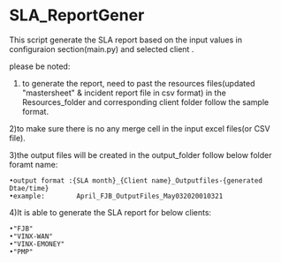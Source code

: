 # SLA_ReportGener

This script generate the SLA report based on the input values in configuraion section(main.py) and selected client . 

please be noted:

1) to generate the report, need to past the resources files(updated "mastersheet" & incident report file in csv format) in the Resources_folder and corresponding client folder follow the sample format.

2)to make sure there is no any merge cell in the input excel files(or CSV file).

3)the output files will be created in the output_folder follow below folder foramt name:

	•output format :{SLA month}_{Client name}_Outputfiles-{generated Dtae/time}
	•example:        April_FJB_OutputFiles_May032020010321
    
    
4)It is able to generate the SLA report for below clients:

	•"FJB"
	•"VINX-WAN"
	•"VINX-EMONEY"
	•"PMP"
	



